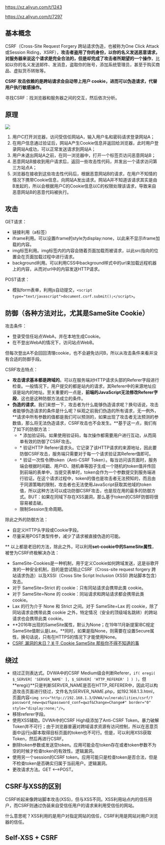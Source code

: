 https://xz.aliyun.com/t/1243

https://xz.aliyun.com/t/7297

## 基本概念

CSRF（Cross-Site Request Forgery 跨站请求伪造，也被称为One Click Attack或Session Riding，XSRF），**攻击者盗用了你的身份，以你的名义发送恶意请求，对服务器来说这个请求是完全合法的，但是却完成了攻击者所期望的一个操作**，比如以你的名义发送邮件、发消息，盗取你的账号，添加系统管理员，甚至于购买商品、虚拟货币转账等。

**CSRF 攻击依赖的是跨站请求会自动带上用户 cookie，进而可以伪造请求，代替用户执行敏感操作。**

寻找CSRF：找浏览器和服务器之间的交互，然后依次分析。

## 原理

![](https://img-blog.csdnimg.cn/20200225224153721.jpg)

1. 用户C打开浏览器，访问受信任网站A，输入用户名和密码请求登录网站A；
2. 在用户信息通过验证后，网站A产生Cookie信息并返回给浏览器，此时用户登录网站A成功，可以正常发送请求到网站A；
3. 用户未退出网站A之前，在同一浏览器中，打开一个标签页访问恶意网站B；
4. 恶意网站B接收到用户请求后，返回一些攻击性代码，并发出一个请求访问第三方站点A；
5. 浏览器在接收到这些攻击性代码后，根据恶意网站B的请求，在用户不知情的情况下携带Cookie信息，向网站A发出请求。网站A并不知道该请求其实是由B发起的，所以会根据用户C的Cookie信息以C的权限处理该请求，导致来自恶意网站B的恶意代码被执行。

## 攻击

GET请求：

- 链接利用（a标签）
- iframe利用。可以设置iframe的style为display:none，以此来不显示iframe加载的内容。
- img标签利用。img标签内的内容会随着页面加载而被请求，以此src指向的位置会在页面加载过程中进行请求。
- background利用。可以利用CSS中background样式中的url来加载远程机器上的内容，从而对url中的内容发送HTTP请求。

POST请求：

- 模拟form表单，利用js自动提交，`<script type="text/javascript">document.csrf.submit();</script>`。

## 防御（各种方法对比，尤其是SameSite Cookie）

攻击条件：

- 登录受信任站点WebA，并在本地生成Cookie。
- 在不登出WebA的情况下，访问站点WebB。

但每次登出A不会回回清理cookie，也不会避免访问B，所以从攻击条件来看并没有合适的防御手段。

CSRF攻击特点：

- **攻击请求基本都是跨域的**。可以在服务端对HTTP请求头部的Referer字段进行检查。一般情况下，用户提交的都是站内的请求，其Referer中的来源地址应该是站内的地址。至关重要的一点是，**前端的JavaScript无法修改Referer字段**，这也是这种防御方法成立的条件。
- **伪造的请求**。我们来想一下，攻击者为什么能够伪造请求呢？换句话说，攻击者能够伪造请求的条件是什么呢？纵观之前我们伪造的所有请求，无一例外，**请求中所有参数的值都是我们可以预测的，如果出现了攻击者无法预测的参数值，那么将无法伪造请求，CSRF攻击也不会发生。**基于这一点，我们有了如下的防御方法：
  - \* 添加验证码。如果使用验证码，每次操作都需要用户进行互动，从而简单有效的防御了CSRF攻击。
  - \* 验证HTTP Referer请求头。它记录了该HTTP请求的来源地址，因此要防御CSRF攻击，服务端只需要对于每一个请求验证其Referer值即可。
  - \* 验证一次性令牌token（Anti-CSRF Token）。每当访问该页面时，服务端会根据时间戳、用户ID、随机串等因子生成一个随机的token值并传回到前端的表单中，当提交表单时，token会作为一个参数提交到服务端进行验证。在这个请求过程中，token的值也是攻击者无法预知的，而且由于同源策略的限制，攻击者也无法使用JavaScript获取其他域的token值，所以这种方法可以成功防御CSRF攻击，也是现在用的最多的防御方式。BUT：如果在同域下存在XSS漏洞，那么基于token的CSRF防御将很容易被击破。
  - 限制Session生命周期。

除此之外的防御方法：

- 自定义HTTP头字段或Cookie字段。
- 尽量采用POST类型传参，减少了请求被直接伪造的可能。

\*\* 以上都是老旧的方法，除此之外，可以利用**set-cookie中的SameSite属性**，被誉为CSRF终极解决办法：

- SameSite-Cookies是一种机制，用于定义Cookie如何跨域发送，这是谷歌开发的一种安全机制，目的是尝试阻止CSRF（Cross-site request forgery 跨站请求伪造）以及XSSI（Cross Site Script Inclusion (XSSI) 跨站脚本包含）攻击。
- 对于 SameSite=Strict 的 cookie：只有同站请求会携带此类 cookie。
- 对于 SameSite=None 的 cookie：同站请求和跨站请求都会携带此类 cookie。
- Lax 的行为介于 None 和 Strict 之间。对于 SameSite=Lax 的 cookie，除了同站请求会携带此类 cookie 之外，特定情况（安全的顶级域名跳转）的跨站请求也会携带此类 cookie。
- **2016年出现的SameSite属性，默认为None；在19年11月新提案IBC规定SameSite值默认是Lax。**同时，如果是指None，则需要在设置Secure属性，换句话说，只有在HTTPS的情况下才能使用None。
- [CSRF 漏洞的末日？关于 Cookie SameSite 那些你不得不知道的事](https://mp.weixin.qq.com/s?__biz=MzIwMDk1MjMyMg==&mid=2247484949&idx=1&sn=73f32260765596aa0fe773c755561308&chksm=96f41978a183906e0b4f21fddcbe2d19f667b6e6cf2bdb66160a744d161a7bac7b420acac005&mpshare=1&scene=1&srcid=&sharer_sharetime=1588122156973&sharer_shareid=a7d99c78943a626e64cade4860efb7d9#rd)

## 绕过

- 绕过正则表达式。DVWA中的CSRF Medium级会判断Referer，`if( eregi( $_SERVER[ 'SERVER_NAME' ], $_SERVER[ 'HTTP_REFERER' ] ) )`，但**eregi()**只是判断SERVER_NAME是否在HTTP_REFERER中，因此可以构造攻击页面进行绕过，文件名为SERVER_NAME.php，如192.168.1.3.html，页面内容`<img src="http://192.168.1.3/DVWA/vulnerabilities/csrf/?password_new=qwzf&password_conf=qwzf&Change=Change#" border="0" style="display:none;"/>`。
- 移除referer字段。
- 使用XSS辅助。DVWA中的CSRF High级添加了Anti-CSRF Token。暴力破解Token并不可行；由于浏览器普遍对跨域请求资源有访问控制，所以在恶意页面中运行js脚本取得目标页面的token也不可行。但是，可以利用XSS获取Token，然后再进行CSRF。
- 删除token参数或发送空token。应用可能会在token存在或者token参数不为空的时候才检查token的有效性。逻辑漏洞。
- 使用另一个session的CSRF token。应用可能只是检查token是否合法，但是不检查token是否确实归属于当前用户。逻辑漏洞。
- 更改请求方法。GET <-->POST。

## **CSRF与XSS的区别**
CSRF听起来像跨站脚本攻击(XSS)，但与XSS不同。XSS利用站点内的信任用户，而CSRF则通过伪装来自受信任用户的请求来利用受信任的网站。

什么意思呢？XSS利用的是用户对指定网站的信任，CSRF利用是网站对用户浏览器的信任。

## Self-XSS + CSRF

